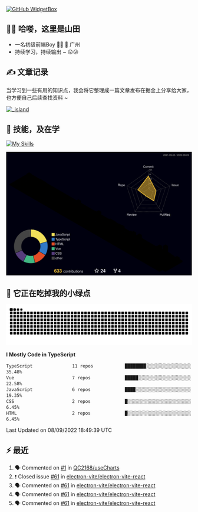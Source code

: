 [![GitHub WidgetBox](https://github-widgetbox.vercel.app/api/profile?username=qc2168&data=followers,repositories,stars,commits)](https://github.com/qc2168/github-widgetbox)

## 🙋‍♂️ 哈喽，这里是山田

- 一名初级前端Boy 👨‍💻 📍 广州
- 持续学习，持续输出 ~ 😜😜

## ✍️ 文章记录
当学习到一些有用的知识点，我会将它整理成一篇文章发布在掘金上分享给大家，也方便自己后续查找资料 ~

[![_island](https://lf3-cdn-tos.bytescm.com/obj/static/xitu_juejin_web/e08da34488b114bd4c665ba2fa520a31.svg)
](https://juejin.cn/user/2858385965322935/posts)

## 🚀 技能，及在学

[![My Skills](https://skillicons.dev/icons?i=vite,tailwind,vue,react,electron,webpack,nodejs,php,wasm,python)](https://github.com/qc2168)


![rainbow gif](https://raw.githubusercontent.com/QC2168/QC2168/10a652e4104dbb81e7061e7e21978732b4271878/profile-3d-contrib/profile-night-rainbow.svg)




## 🐍 它正在吃掉我的小绿点

![snake gif](https://raw.githubusercontent.com/QC2168/QC2168/77e198e28fb66a14643e4e58f5b713c0cc565cfd/github-contribution-grid-snake-dark.svg)

<!--START_SECTION:waka-->
**I Mostly Code in TypeScript** 

```text
TypeScript               11 repos            ████████░░░░░░░░░░░░░░░░░   35.48% 
Vue                      7 repos             █████░░░░░░░░░░░░░░░░░░░░   22.58% 
JavaScript               6 repos             ████░░░░░░░░░░░░░░░░░░░░░   19.35% 
CSS                      2 repos             █░░░░░░░░░░░░░░░░░░░░░░░░   6.45% 
HTML                     2 repos             █░░░░░░░░░░░░░░░░░░░░░░░░   6.45%

```



 Last Updated on 08/09/2022 18:49:39 UTC
<!--END_SECTION:waka-->


## ⚡ 最近
<!--START_SECTION:activity-->
1. 🗣 Commented on [#1](https://github.com/QC2168/useCharts/issues/1) in [QC2168/useCharts](https://github.com/QC2168/useCharts)
2. ❗️ Closed issue [#61](https://github.com/electron-vite/electron-vite-react/issues/61) in [electron-vite/electron-vite-react](https://github.com/electron-vite/electron-vite-react)
3. 🗣 Commented on [#61](https://github.com/electron-vite/electron-vite-react/issues/61) in [electron-vite/electron-vite-react](https://github.com/electron-vite/electron-vite-react)
4. 🗣 Commented on [#61](https://github.com/electron-vite/electron-vite-react/issues/61) in [electron-vite/electron-vite-react](https://github.com/electron-vite/electron-vite-react)
5. 🗣 Commented on [#61](https://github.com/electron-vite/electron-vite-react/issues/61) in [electron-vite/electron-vite-react](https://github.com/electron-vite/electron-vite-react)
<!--END_SECTION:activity-->